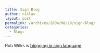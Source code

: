 ```yaml
---
title: Sign Blog
author: niklas
layout: post
permalink: /archives/2004/08/28/sign-blog/
categories:
  - Blogs
---
```

Rob Wilks is [blogging in sign language][1]

 [1]: http://www.robwilks.com/blog/